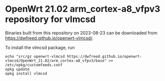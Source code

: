 OpenWrt 21.02 arm_cortex-a8_vfpv3 repository for vlmcsd
========

Binaries built from this repository on 2023-08-23 can be downloaded from <https://dwfreed.github.io/openwrt-vlmcsd/>.

To install the vlmcsd package, run

```
echo "src/gz openwrt-vlmcsd https://dwfreed.github.io/openwrt-vlmcsd/OpenWrt_21.02/arm_cortex-a8_vfpv3/base" >> /etc/opkg/customfeeds.conf
opkg update
opkg install vlmcsd
```
